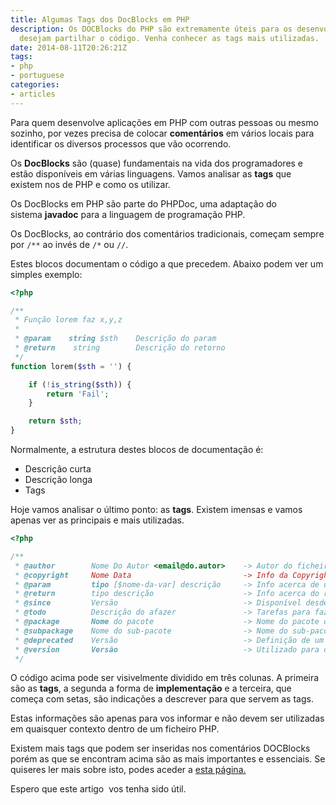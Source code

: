 ```yaml
---
title: Algumas Tags dos DocBlocks em PHP
description: Os DOCBlocks do PHP são extremamente úteis para os desenvolvedores que
  desejam partilhar o código. Venha conhecer as tags mais utilizadas.
date: 2014-08-11T20:26:21Z
tags:
- php
- portuguese
categories:
- articles
---
```


Para quem desenvolve aplicações em PHP com outras pessoas ou mesmo sozinho, por vezes precisa de colocar **comentários** em vários locais para identificar os diversos processos que vão ocorrendo.

<!--more-->

Os **DocBlocks** são (quase) fundamentais na vida dos programadores e estão disponíveis em várias linguagens. Vamos analisar as **tags** que existem nos de PHP e como os utilizar.

Os DocBlocks em PHP são parte do PHPDoc, uma adaptação do sistema **javadoc** para a linguagem de programação PHP.

Os DocBlocks, ao contrário dos comentários tradicionais, começam sempre por `/**` ao invés de `/*` ou `//`.

Estes blocos documentam o código a que precedem. Abaixo podem ver um simples exemplo:

```php
<?php

/**
 * Função lorem faz x,y,z
 *
 * @param    string $sth    Descrição do param
 * @return    string        Descrição do retorno
 */
function lorem($sth = '') {

    if (!is_string($sth)) {
        return 'Fail';
    }

    return $sth;
}
```

Normalmente, a estrutura destes blocos de documentação é:

  * Descrição curta
  * Descrição longa
  * Tags

Hoje vamos analisar o último ponto: as **tags**. Existem imensas e vamos apenas ver as principais e mais utilizadas.

```php
<?php

/**
 * @author        Nome Do Autor <email@do.autor>    -> Autor do ficheiro
 * @copyright     Nome Data                         -> Info da Copyright
 * @param         tipo [$nome-da-var] descrição     -> Info acerca de um parâmetro
 * @return        tipo descrição                    -> Info acerca do retorno de uma função, p.e.
 * @since         Versão                            -> Disponível desde a versão xxxx
 * @todo          Descrição do afazer               -> Tarefas para fazer
 * @package       Nome do pacote                    -> Nome do pacote onde o ficheiro está inserido
 * @subpackage    Nome do sub-pacote                -> Nome do sub-pacote
 * @deprecated    Versão                            -> Definição de um método obsoleto a partir da versão xxxx
 * @version       Versão                            -> Utilizado para definir a versão de um ficheiro/método
 */
 ```

O código acima pode ser visivelmente dividido em três colunas. A primeira são as **tags**, a segunda a forma de **implementação** e a terceira, que começa com setas, são indicações a descrever para que servem as tags.

Estas informações são apenas para vos informar e não devem ser utilizadas em quaisquer contexto dentro de um ficheiro PHP.

Existem mais tags que podem ser inseridas nos comentários DOCBlocks porém as que se encontram acima são as mais importantes e essenciais. Se quiseres ler mais sobre isto, podes aceder a [esta página.](http://manual.phpdoc.org/HTMLSmartyConverter/PHP/phpDocumentor/tutorial_tags.pkg.html)

Espero que este artigo  vos tenha sido útil.

